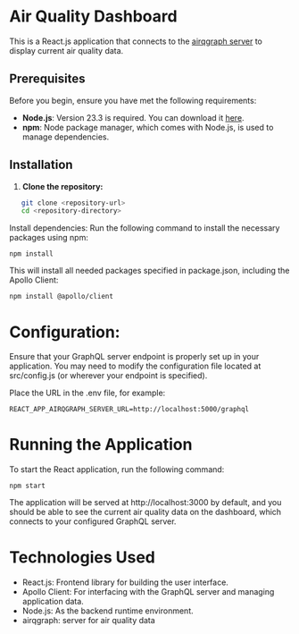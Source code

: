 # Air Quality Dashboard

This is a React.js application that connects to the [airqgraph server](https://github.com/stephan-buckmaster/airqgraph) to display current air quality data.

## Prerequisites

Before you begin, ensure you have met the following requirements:

- **Node.js**: Version 23.3 is required. You can download it [here](https://nodejs.org/).
- **npm**: Node package manager, which comes with Node.js, is used to manage dependencies.

## Installation

1. **Clone the repository:**

```bash
   git clone <repository-url>
   cd <repository-directory>
```

Install dependencies:
Run the following command to install the necessary packages using npm:

```
npm install
```

This will install all needed packages specified in package.json, including the Apollo Client:

```
npm install @apollo/client
```

# Configuration:

Ensure that your GraphQL server endpoint is properly set up in your application. You may need to modify the configuration file located at src/config.js (or wherever your endpoint is specified).

Place the URL in the .env file, for example:

```
REACT_APP_AIRQGRAPH_SERVER_URL=http://localhost:5000/graphql
```

# Running the Application
To start the React application, run the following command:

```
npm start
```

The application will be served at http://localhost:3000 by default, and you should be able to see the current air quality data on the dashboard, which connects to your configured GraphQL server.

# Technologies Used
* React.js: Frontend library for building the user interface.
* Apollo Client: For interfacing with the GraphQL server and managing application data.
* Node.js: As the backend runtime environment.
* airqgraph: server for air quality data
